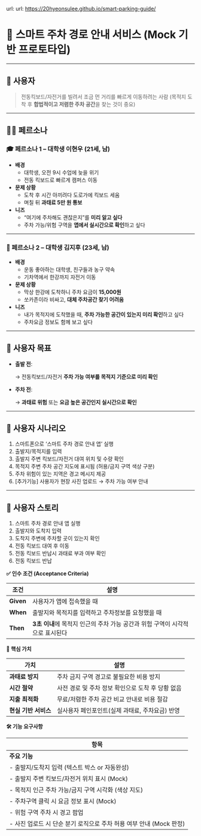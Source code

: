 url: url: https://20hyeonsulee.github.io/smart-parking-guide/

# **📌 스마트 주차 경로 안내 서비스 (Mock 기반 프로토타입)**

---

## **👤 사용자**

> 전동킥보드/자전거를 빌려서 조금 먼 거리를 빠르게 이동하려는 사람
(목적지 도착 후 **합법적이고 저렴한 주차 공간**을 찾는 것이 중요)
> 

---

## **🧍‍♂️ 페르소나**

### **🎓 페르소나 1 – 대학생 이현우 (21세, 남)**

- **배경**
    - 대학생, 오전 9시 수업에 늦을 위기
    - 전동 킥보드로 빠르게 캠퍼스 이동
- **문제 상황**
    - 도착 후 시간 아끼려다 도로가에 킥보드 세움
    - 며칠 뒤 **과태료 5만 원 통보**
- **니즈**
    - “여기에 주차해도 괜찮은지”를 **미리 알고 싶다**
    - 주차 가능/위험 구역을 **앱에서 실시간으로 확인**하고 싶다

---

### **🏀 페르소나 2 – 대학생 김지후 (23세, 남)**

- **배경**
    - 운동 좋아하는 대학생, 친구들과 농구 약속
    - 기차역에서 한강까지 자전거 이동
- **문제 상황**
    - 막상 한강에 도착하니 주차 요금이 **15,000원**
    - 쏘카존이라 비싸고, **대체 주차공간 찾기 어려움**
- **니즈**
    - 내가 목적지에 도착했을 때, **주차 가능한 공간이 있는지 미리 확인**하고 싶다
    - 주차요금 정보도 함께 보고 싶다

---

## **🎯 사용자 목표**

- **출발 전**:
    
    → 전동킥보드/자전거 **주차 가능 여부를 목적지 기준으로 미리 확인**
    
- **주차 전**:
    
    → **과태료 위험** 또는 **요금 높은 공간인지 실시간으로 확인**
    

---

## **📘 사용자 시나리오**

1. 스마트폰으로 ‘스마트 주차 경로 안내 앱’ 실행
2. 출발지/목적지를 입력
3. 출발지 주변 킥보드/자전거 대여 위치 및 수량 확인
4. 목적지 주변 주차 공간 지도에 표시됨 (허용/금지 구역 색상 구분)
5. 주차 위험이 있는 지역은 경고 메시지 제공
6. [추가기능] 사용자가 현장 사진 업로드 → 주차 가능 여부 안내

---

## **💬 사용자 스토리**

1. 스마트 주차 경로 안내 앱 실행
2. 출발지와 도착지 입력
3. 도착지 주변에 주차할 곳이 있는지 확인
4. 전동 킥보드 대여 후 이동
5. 전동 킥보드 반납시 과태료 부과 여부 확인
6. 전동 킥보드 반납

**✅ 인수 조건 (Acceptance Criteria)**

| **조건** | **설명** |
| --- | --- |
| **Given** | 사용자가 앱에 접속했을 때 |
| **When** | 출발지와 목적지를 입력하고 주차정보를 요청했을 때 |
| **Then** | **3초 이내**에 목적지 인근의 주차 가능 공간과 위험 구역이 시각적으로 표시된다 |

**🔧 핵심 가치**

| **가치** | **설명** |
| --- | --- |
| **과태료 방지** | 주차 금지 구역 경고로 불필요한 비용 방지 |
| **시간 절약** | 사전 경로 및 주차 정보 확인으로 도착 후 당황 없음 |
| **지출 최적화** | 무료/저렴한 주차 공간 비교 안내로 비용 절감 |
| **현실 기반 서비스** | 실사용자 페인포인트(실제 과태료, 주차요금) 반영 |

**🛠️ 기능 요구사항**

| **항목** |
| --- |
| **주요 기능** |
| - 출발지/도착지 입력 (텍스트 박스 or 자동완성) |
| - 출발지 주변 킥보드/자전거 위치 표시 (Mock) |
| - 목적지 인근 주차 가능/금지 구역 시각화 (색상 지도) |
| - 주차구역 클릭 시 요금 정보 표시 (Mock) |
| - 위험 구역 주차 시 경고 팝업 |
| - 사진 업로드 시 단순 분기 로직으로 주차 허용 여부 안내 (Mock 판정) |
